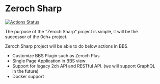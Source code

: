 # Zeroch Sharp
[![Actions Status](https://github.com/MysteryJump/zerochsharp/workflows/.NET%20Core/badge.svg)](https://github.com/MysteryJump/zerochsharp/actions)

The purpose of the "Zeroch Sharp" project is simple, it will be the successor of the 0ch+ project.

Zeroch Sharp project will be able to do below actions in BBS.

- Customize BBS Plugin such as Zeroch Plus
- Single Page Application in BBS view
- Support for legacy 2ch API and RESTful API. (we will support GraphQL in the future)
- Docker support
